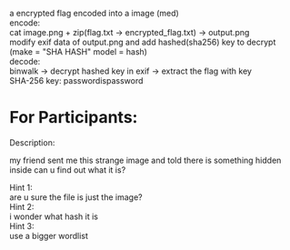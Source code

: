 a encrypted flag encoded into a image (med)                                                                                                                
encode:                                                                                                                
cat image.png + zip(flag.txt -> encrypted_flag.txt) -> output.png                                                                                                                
modify exif data of output.png and add hashed(sha256) key to decrypt    (make = "SHA HASH" model = hash)                                                                                                            
decode:                                                                                                                                                                                                                    
binwalk -> decrypt hashed key in exif -> extract the flag with key                                                                                                               
SHA-256 key: passwordispassword                                                                                                                


# For Participants:

Description:

my friend sent me this strange image and told there is something hidden inside can u find out what it is?

Hint 1:                                                                                                                                                                     
are u sure the file is just the image?                                                                                                         
Hint 2:                                                                                                                                                                     
i wonder what hash it is                                                                                                        
Hint 3:                                                                                                                                                                    
use a bigger wordlist                                                                                                                                                   

